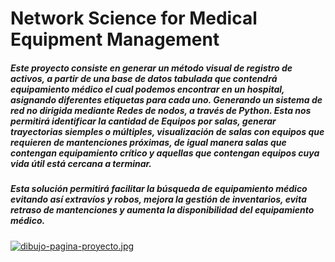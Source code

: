 # Network Science for Medical Equipment Management
##### Este proyecto consiste en generar un método visual de registro de activos, a partir de una base de datos tabulada que contendrá equipamiento médico el cual podemos encontrar en un hospital, asignando diferentes etiquetas para cada uno. Generando un sistema de red no dirigida mediante Redes de nodos, a través de Python. Esta nos permitirá identificar la cantidad de Equipos por salas, generar trayectorias siemples o múltiples, visualización de salas con equipos que requieren de mantenciones próximas, de igual manera salas que contengan equipamiento crítico y aquellas que contengan equipos cuya vida útil está cercana a terminar. 
##### Esta solución permitirá facilitar la búsqueda de equipamiento médico evitando así extravíos y robos, mejora la gestión de inventarios, evita retraso de mantenciones y aumenta la disponibilidad del equipamiento médico.

[![dibujo-pagina-proyecto.jpg](https://i.postimg.cc/L8nD22y0/dibujo-pagina-proyecto.jpg)](https://postimg.cc/nXfB1bfv)
